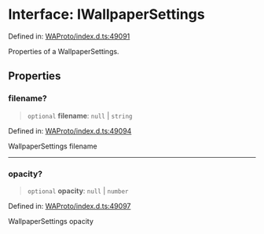 # Interface: IWallpaperSettings

Defined in: [WAProto/index.d.ts:49091](https://github.com/Fokusdotid/Baileys/blob/86ad0f8078178c8586062ad3364a59e068f4b3b2/WAProto/index.d.ts#L49091)

Properties of a WallpaperSettings.

## Properties

### filename?

> `optional` **filename**: `null` \| `string`

Defined in: [WAProto/index.d.ts:49094](https://github.com/Fokusdotid/Baileys/blob/86ad0f8078178c8586062ad3364a59e068f4b3b2/WAProto/index.d.ts#L49094)

WallpaperSettings filename

***

### opacity?

> `optional` **opacity**: `null` \| `number`

Defined in: [WAProto/index.d.ts:49097](https://github.com/Fokusdotid/Baileys/blob/86ad0f8078178c8586062ad3364a59e068f4b3b2/WAProto/index.d.ts#L49097)

WallpaperSettings opacity
